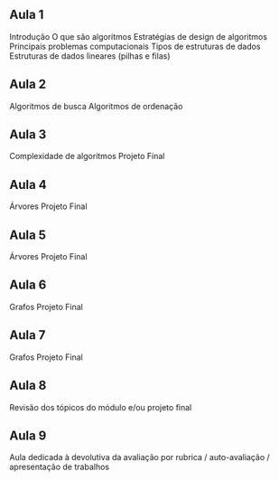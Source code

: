 ## Aula 1
Introdução
O que são algoritmos
Estratégias de design de algoritmos
Principais problemas computacionais
Tipos de estruturas de dados
Estruturas de dados lineares (pilhas e filas)

## Aula 2
Algoritmos de busca
Algoritmos de ordenação

## Aula 3
Complexidade de algoritmos
Projeto Final

## Aula 4
Árvores
Projeto Final

## Aula 5
Árvores
Projeto Final

## Aula 6
Grafos
Projeto Final

## Aula 7
Grafos
Projeto Final

## Aula 8
Revisão dos tópicos do módulo e/ou projeto final

## Aula 9
Aula dedicada à devolutiva da avaliação por rubrica / auto-avaliação / apresentação de trabalhos